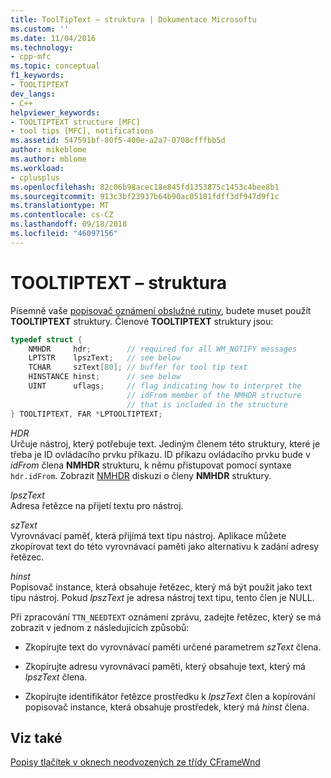 ```yaml
---
title: ToolTipText – struktura | Dokumentace Microsoftu
ms.custom: ''
ms.date: 11/04/2016
ms.technology:
- cpp-mfc
ms.topic: conceptual
f1_keywords:
- TOOLTIPTEXT
dev_langs:
- C++
helpviewer_keywords:
- TOOLTIPTEXT structure [MFC]
- tool tips [MFC], notifications
ms.assetid: 547591bf-80f5-400e-a2a7-0708cfffbb5d
author: mikeblome
ms.author: mblome
ms.workload:
- cplusplus
ms.openlocfilehash: 82c06b98acec18e845fd1353875c1453c4bee8b1
ms.sourcegitcommit: 913c3bf23937b64b90ac05181fdff3df947d9f1c
ms.translationtype: MT
ms.contentlocale: cs-CZ
ms.lasthandoff: 09/18/2018
ms.locfileid: "46097156"
---
```

# <a name="tooltiptext-structure"></a>TOOLTIPTEXT – struktura
Písemně vaše [popisovač oznámení obslužné rutiny](../mfc/handling-ttn-needtext-notification-for-tool-tips.md), budete muset použít **TOOLTIPTEXT** struktury. Členové **TOOLTIPTEXT** struktury jsou:  
  
```cpp
typedef struct {
    NMHDR     hdr;        // required for all WM_NOTIFY messages
    LPTSTR    lpszText;   // see below
    TCHAR     szText[80]; // buffer for tool tip text
    HINSTANCE hinst;      // see below
    UINT      uflags;     // flag indicating how to interpret the
                          // idFrom member of the NMHDR structure
                          // that is included in the structure
} TOOLTIPTEXT, FAR *LPTOOLTIPTEXT;
```
  
 *HDR*  
 Určuje nástroj, který potřebuje text. Jediným členem této struktury, které je třeba je ID ovládacího prvku příkazu. ID příkazu ovládacího prvku bude v *idFrom* člena **NMHDR** strukturu, k němu přistupovat pomocí syntaxe `hdr.idFrom`. Zobrazit [NMHDR](/windows/desktop/api/richedit/ns-richedit-_nmhdr) diskuzi o členy **NMHDR** struktury.  
  
 *lpszText*  
 Adresa řetězce na přijetí textu pro nástroj.  
  
 *szText*  
 Vyrovnávací paměť, která přijímá text tipu nástroj. Aplikace můžete zkopírovat text do této vyrovnávací paměti jako alternativu k zadání adresy řetězec.  
  
 *hinst*  
 Popisovač instance, která obsahuje řetězec, který má být použit jako text tipu nástroj. Pokud *lpszText* je adresa nástroj text tipu, tento člen je NULL.  
  
Při zpracování `TTN_NEEDTEXT` oznámení zprávu, zadejte řetězec, který se má zobrazit v jednom z následujících způsobů:  
  
-   Zkopírujte text do vyrovnávací paměti určené parametrem *szText* člena.  
  
-   Zkopírujte adresu vyrovnávací paměti, který obsahuje text, který má *lpszText* člena.  
  
-   Zkopírujte identifikátor řetězce prostředku k *lpszText* člen a kopírování popisovač instance, která obsahuje prostředek, který má *hinst* člena.  
  
## <a name="see-also"></a>Viz také  
 [Popisy tlačítek v oknech neodvozených ze třídy CFrameWnd](../mfc/tool-tips-in-windows-not-derived-from-cframewnd.md)

